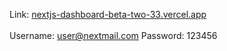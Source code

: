 Link:
[nextjs-dashboard-beta-two-33.vercel.app](https://nextjs-dashboard-beta-two-33.vercel.app/) <br><br/>
Username: user@nextmail.com
Password: 123456

